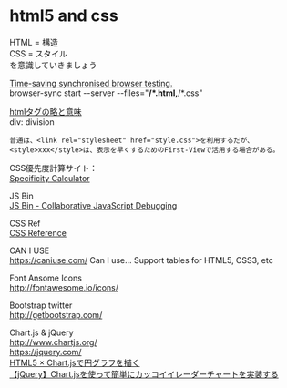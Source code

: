 html5 and css
====

HTML = 構造  
CSS = スタイル  
を意識していきましょう  

[Time-saving synchronised browser testing.](https://browsersync.io/)  
browser-sync start --server --files="**/*.html,**/*.css"


[htmlタグの略と意味](http://www.netpico.jp/blog/cat57/post_515.html)  
div: division  


```
普通は、<link rel="stylesheet" href="style.css">を利用するだが、
<style>xxx</style>は、表示を早くするためのFirst-Viewで活用する場合がある。
```

CSS優先度計算サイト：  
[Specificity Calculator](http://specificity.keegan.st/)  

JS Bin  
[JS Bin - Collaborative JavaScript Debugging](https://jsbin.com)  

CSS Ref  
[CSS Reference](https://www.w3schools.com/cssref/)  

CAN I USE  
https://caniuse.com/   Can I use... Support tables for HTML5, CSS3, etc  


Font Ansome  Icons  
http://fontawesome.io/icons/

Bootstrap  twitter  
http://getbootstrap.com/  

Chart.js & jQuery  
http://www.chartjs.org/  
https://jquery.com/  
[HTML5 × Chart.jsで円グラフを描く](https://www.visualthinking.jp/archives/13390)  
[【jQuery】Chart.jsを使って簡単にカッコイイレーダーチャートを実装する](http://www.takuro.info/archives/5045)
